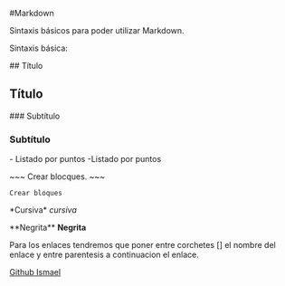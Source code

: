 #Markdown

Sintaxis básicos para poder utilizar Markdown.

Sintaxis básica:

\#\# Título
## Título

\#\#\# Subtítulo
### Subtítulo

\- Listado por puntos
-Listado por puntos

\~\~\~
Crear blocques.
\~\~\~

~~~
Crear bloques
~~~

\*Cursiva\*
*cursiva*

\*\*Negrita\*\*
**Negrita**

Para los enlaces tendremos que poner entre corchetes [] el nombre del enlace y
entre parentesis a continuacion el enlace.

[Github Ismael](https://github.com/ismaelse95)
